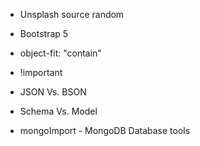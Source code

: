 
- Unsplash source random 

- Bootstrap 5 

- object-fit: "contain"

- !important

- JSON Vs. BSON

- Schema Vs. Model 

- mongoImport - MongoDB Database tools 